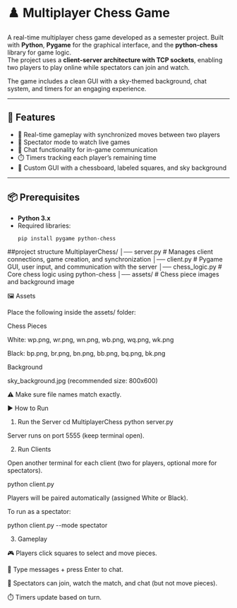 # ♟️ Multiplayer Chess Game

A real-time multiplayer chess game developed as a semester project.
Built with **Python**, **Pygame** for the graphical interface, and the **python-chess** library for game logic.  
The project uses a **client-server architecture with TCP sockets**, enabling two players to play online while spectators can join and watch.  

The game includes a clean GUI with a sky-themed background, chat system, and timers for an engaging experience.

---

## 🚀 Features
- 🔗 Real-time gameplay with synchronized moves between two players  
- 👀 Spectator mode to watch live games  
- 💬 Chat functionality for in-game communication  
- ⏱️ Timers tracking each player’s remaining time  
- 🎨 Custom GUI with a chessboard, labeled squares, and sky background  

---

## 📦 Prerequisites
- **Python 3.x**  
- Required libraries:  
  ```bash
  pip install pygame python-chess
##project structure
MultiplayerChess/
│── server.py         # Manages client connections, game creation, and synchronization
│── client.py         # Pygame GUI, user input, and communication with the server
│── chess_logic.py    # Core chess logic using python-chess
│── assets/           # Chess piece images and background image

🖼️ Assets

Place the following inside the assets/ folder:

Chess Pieces

White: wp.png, wr.png, wn.png, wb.png, wq.png, wk.png

Black: bp.png, br.png, bn.png, bb.png, bq.png, bk.png

Background

sky_background.jpg (recommended size: 800x600)

⚠️ Make sure file names match exactly.

▶️ How to Run
1. Run the Server
cd MultiplayerChess
python server.py


Server runs on port 5555 (keep terminal open).

2. Run Clients

Open another terminal for each client (two for players, optional more for spectators).

python client.py


Players will be paired automatically (assigned White or Black).

To run as a spectator:

python client.py --mode spectator

3. Gameplay

🎮 Players click squares to select and move pieces.

💬 Type messages + press Enter to chat.

👀 Spectators can join, watch the match, and chat (but not move pieces).

⏱️ Timers update based on turn.
